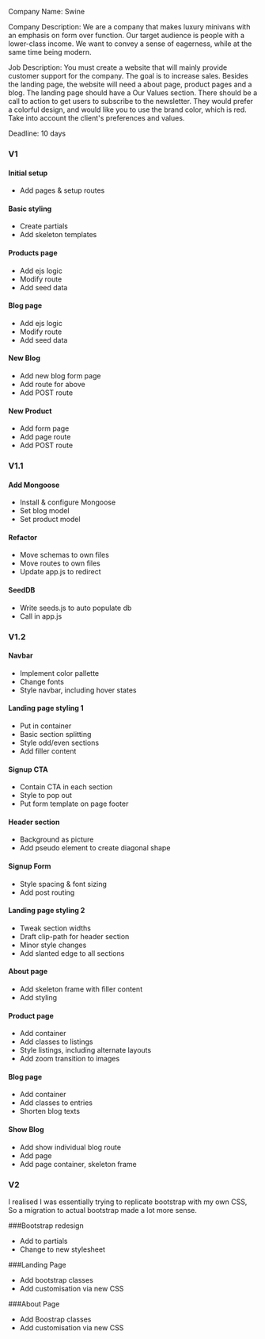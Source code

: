 Company Name:
Swine

Company Description:
We are a company that makes luxury minivans with an emphasis on form over function. Our target audience is people with a lower-class income. We want to convey a sense of eagerness, while at the same time being modern.

Job Description:
You must create a website that will mainly provide customer support for the company. The goal is to increase sales. Besides the landing page, the website will need a about page, product pages and a blog. The landing page should have a Our Values section. There should be a call to action to get users to subscribe to the newsletter. They would prefer a colorful design, and would like you to use the brand color, which is red. Take into account the client's preferences and values.

Deadline:
10 days

### V1

#### Initial setup
* Add pages & setup routes

#### Basic styling
* Create partials
* Add skeleton templates

#### Products page
* Add ejs logic
* Modify route
* Add seed data

#### Blog page
* Add ejs logic
* Modify route
* Add seed data

#### New Blog
* Add new blog form page
* Add route for above
* Add POST route

#### New Product
* Add form page
* Add page route
* Add POST route

### V1.1

#### Add Mongoose
* Install & configure Mongoose
* Set blog model
* Set product model

#### Refactor
* Move schemas to own files
* Move routes to own files
* Update app.js to redirect

#### SeedDB
* Write seeds.js to auto populate db
* Call in app.js

### V1.2

#### Navbar
* Implement color pallette
* Change fonts
* Style navbar, including hover states

#### Landing page styling 1
* Put in container
* Basic section splitting
* Style odd/even sections
* Add filler content

#### Signup CTA
* Contain CTA in each section
* Style to pop out
* Put form template on page footer

#### Header section
* Background as picture
* Add pseudo element to create diagonal shape

#### Signup Form
* Style spacing & font sizing
* Add post routing

#### Landing page styling 2
* Tweak section widths
* Draft clip-path for header section
* Minor style changes
* Add slanted edge to all sections

#### About page
* Add skeleton frame with filler content
* Add styling

#### Product page
* Add container
* Add classes to listings
* Style listings, including alternate layouts
* Add zoom transition to images

#### Blog page
* Add container
* Add classes to entries
* Shorten blog texts

#### Show Blog
* Add show individual blog route
* Add page
* Add page container, skeleton frame

### V2
I realised I was essentially trying to replicate bootstrap with my own CSS,
So a migration to actual bootstrap made a lot more sense.

###Bootstrap redesign
* Add to partials
* Change to new stylesheet

###Landing Page
* Add bootstrap classes
* Add customisation via new CSS

###About Page
* Add Boostrap classes
* Add customisation via new CSS